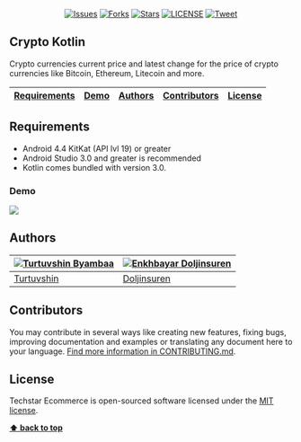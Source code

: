 
<p align="center">
    <a href="https://github.com/techstar-cloud/crypto-kotlin/issues">
        <img src="https://img.shields.io/github/issues/techstar-cloud/crypto-kotlin.svg"
            alt="Issues"></a>
     <a href="https://github.com/techstar-cloud/crypto-kotlin/fork">
        <img src="https://img.shields.io/github/forks/techstar-cloud/crypto-kotlin.svg?style=social&label=Fork"
            alt="Forks"></a>
    <a href="https://github.com/techstar-cloud/crypto-kotlin/stargazers">
        <img src="https://img.shields.io/github/stars/techstar-cloud/crypto-kotlin.svg?style=social&label=Stars"
            alt="Stars"></a>
    <a href="https://raw.githubusercontent.com/techstar-cloud/crypto-kotlin/master/LICENSE">
        <img src="https://img.shields.io/badge/license-MIT-blue.svg"
            alt="LICENSE"></a>
    <a href="https://twitter.com/intent/tweet?text=Wow:&url=%5Bobject%20Object%5D">
        <img src="https://img.shields.io/twitter/url/https/github.com/techstar-cloud/crypto-kotlin.svg?style=social"
            alt="Tweet"></a>
</p>

## Crypto Kotlin
Crypto currencies current price and latest change for the price of crypto currencies like Bitcoin, Ethereum, Litecoin and more.

| [Requirements][] | [Demo][] | [Authors][] | [Contributors][] | [License][] |
|---|---|---|---|---|

## Requirements

- Android 4.4 KitKat (API lvl 19) or greater
- Android Studio 3.0 and greater is recommended 
- Kotlin comes bundled with version 3.0.

### Demo
![](https://github.com/techstar-cloud/crypto-kotlin/blob/master/asset/20180322_012846.gif)

## Authors

[![Turtuvshin Byambaa](https://avatars0.githubusercontent.com/u/12738721?s=80)](https://github.com/tortuvshin) | [![Enkhbayar Doljinsuren](https://avatars1.githubusercontent.com/u/23227403?s=80)](https://github.com/doljko) 
---|---
[Turtuvshin](https://github.com/tortuvshin) | [Doljinsuren](https://github.com/doljko) 

## Contributors

You may contribute in several ways like creating new features, fixing bugs, improving documentation and examples
or translating any document here to your language. [Find more information in CONTRIBUTING.md](CONTRIBUTING.md).

## License

Techstar Ecommerce is open-sourced software licensed under the [MIT license](https://opensource.org/licenses/MIT).

**[⬆ back to top](#crypto-kotlin)**

[Requirements]:#requirements
[Demo]:#demo
[Authors]:#authors
[Contributors]:#contributors
[License]:#license
